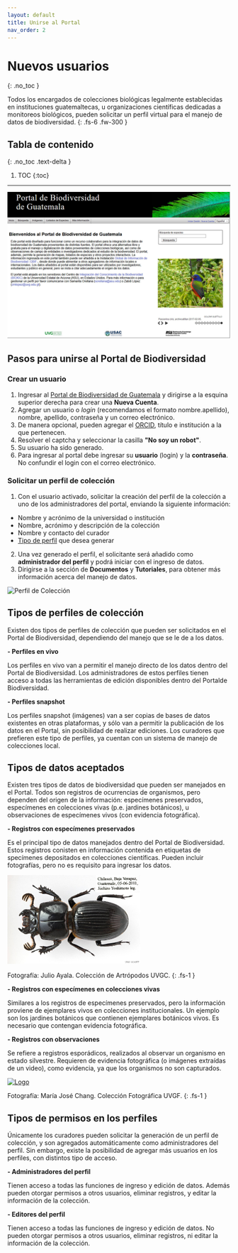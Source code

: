 ```yaml
---
layout: default
title: Unirse al Portal
nav_order: 2
---
```


# Nuevos usuarios
{: .no_toc }


Todos los encargados de colecciones biológicas legalmente establecidas en instituciones guatemaltecas, u organizaciones científicas dedicadas a monitoreos biológicos, pueden solicitar un perfil virtual para el manejo de datos de biodiversidad. 
{: .fs-6 .fw-300 }



## Tabla de contenido
{: .no_toc .text-delta }

1. TOC
{:toc}

---
<img src="https://github.com/GuatemalaPortal/guatemalaportal.github.io/blob/main/static/portal/Portal.jpg?raw=true" alt="Portal" >

## Pasos para unirse al Portal de Biodiversidad

### Crear un usuario

1. Ingresar al [Portal de Biodiversidad de Guatemala](https://biodiversidad.gt) y dirigirse a la esquina superior derecha para crear una **Nueva Cuenta**.
2. Agregar un usuario o _login_ (recomendamos el formato nombre.apellido), nombre, apellido, contraseña y un correo electrónico.
3. De manera opcional, pueden agregar el [ORCID](https://orcid.org), título e institución a la que pertenecen.
4. Resolver el captcha y seleccionar la casilla **"No soy un robot"**.
5. Su usuario ha sido generado.
6. Para ingresar al portal debe ingresar su **usuario** (login) y la **contraseña**. No confundir el login con el correo electrónico.


### Solicitar un perfil de colección

1. Con el usuario activado, solicitar la creación del perfil de la colección a uno de los administradores del portal, enviando la siguiente información: 
- Nombre y acrónimo de la universidad o institución 
- Nombre, acrónimo y descripción de la colección
- Nombre y contacto del curador
- [Tipo de perfil](#tipos-de-perfiles-de-colección) que desea generar

2. Una vez generado el perfil, el solicitante será añadido como **administrador del perfil** y podrá iniciar con el ingreso de datos.
3. Dirigirse a la sección de **Documentos** y **Tutoriales**, para obtener más información acerca del manejo de datos. 

<img src="https://github.com/GuatemalaPortal/guatemalaportal.github.io/blob/main/static/portal/PerfilColecci%C3%B3n.jpg?raw=true" alt="Perfil de Colección" >


## Tipos de perfiles de colección

Existen dos tipos de perfiles de colección que pueden ser solicitados en el Portal de Biodiversidad, dependiendo del manejo que se le de a los datos.

**- Perfiles en vivo**

Los perfiles en vivo van a permitir el manejo directo de los datos dentro del Portal de Biodiversidad. Los administradores de estos perfiles tienen acceso a todas las herramientas de edición disponibles dentro del Portalde Biodiversidad.

**- Perfiles snapshot**

Los perfiles snapshot (imágenes) van a ser copias de bases de datos existentes en otras plataformas, y sólo van a permitir la publicación de los datos en el Portal, sin posibilidad de realizar ediciones. Los curadores que prefieren este tipo de perfiles, ya cuentan con un sistema de manejo de colecciones local.

## Tipos de datos aceptados

Existen tres tipos de datos de biodiversidad que pueden ser manejados en el Portal. Todos son registros de ocurrencias de organismos, pero dependen del origen de la información: especímenes preservados, especímenes en colecciones vivas (p.e. jardines botánicos), u observaciones de especímenes vivos (con evidencia fotográfica).

**- Registros con especímenes preservados**

Es el principal tipo de datos manejados dentro del Portal de Biodiversidad. Estos registros conisten en información contenida en etiquetas de specímenes depositados en colecciones científicas. Pueden incluir fotografías, pero no es requisito para ingresar los datos.

[<img src="https://github.com/GuatemalaPortal/guatemalaportal.github.io/blob/main/static/portal/Especimen.jpg?raw=true" alt="Especimen" width="300" height="200">](https://biodiversidad.gt/portal/collections/individual/index.php?occid=8126&clid=0)

Fotografía: Julio Ayala. Colección de Artrópodos UVGC.
{: .fs-1 }

**- Registros con especímenes en colecciones vivas**

Similares a los registros de especímenes preservados, pero la información proviene de ejemplares vivos en colecciones institucionales. Un ejemplo son los jardines botánicos que contienen ejemplares botánicos vivos. Es necesario que contengan evidencia fotográfica.

**- Registros con observaciones**

Se refiere a registros esporádicos, realizados al observar un organismo en estado silvestre. Requieren de evidencia fotográfica (o imágenes extraídas de un video), como evidencia, ya que los organismos no son capturados. 

[<img src="https://csvcoll.org/imglib/verte/UVG_UVGF/UVGF000/MJCA_Coleonyxelegans_1599598885.jpg" alt="Logo" width="300" height="200">](https://biodiversidad.gt/portal/collections/individual/index.php?occid=7672&clid=0)
<div class="code-example" markdown="1">

Fotografía: María José Chang. Colección Fotográfica UVGF.
{: .fs-1 }

## Tipos de permisos en los perfiles

Únicamente los curadores pueden solicitar la generación de un perfil de colección, y son agregados automáticamente como administradores del perfil. Sin embargo, existe la posibilidad de agregar más usuarios en los perfiles, con distintos tipo de acceso. 


**- Administradores del perfil**

Tienen acceso a todas las funciones de ingreso y edición de datos. Además pueden otorgar permisos a otros usuarios, eliminar registros, y editar la información de la colección.

**- Editores del perfil**

Tienen acceso a todas las funciones de ingreso y edición de datos. No pueden otorgar permisos a otros usuarios, eliminar registros, ni editar la información de la colección.
